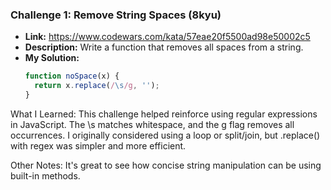 ### Challenge 1: Remove String Spaces (8kyu)

- **Link:** https://www.codewars.com/kata/57eae20f5500ad98e50002c5
- **Description:** Write a function that removes all spaces from a string.
- **My Solution:**
  ```js
  function noSpace(x) {
    return x.replace(/\s/g, '');
  }

What I Learned:
This challenge helped reinforce using regular expressions in JavaScript. The \s matches whitespace, and the g flag removes all occurrences. I originally considered using a loop or split/join, but .replace() with regex was simpler and more efficient.

Other Notes:
It's great to see how concise string manipulation can be using built-in methods.